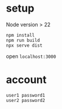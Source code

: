 # setup

Node version > 22

```
npm install
npm run build
npx serve dist
```

open `localhost:3000`

# account

```
user1 password1
user2 password2
```
